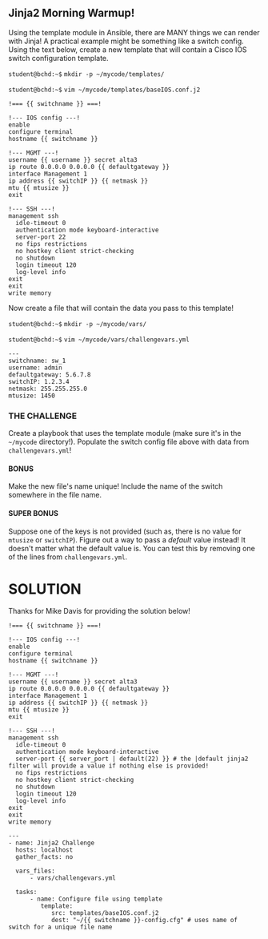 ## Jinja2 Morning Warmup!

Using the template module in Ansible, there are MANY things we can render with Jinja! A practical example might be something like a switch config. Using the text below, create a new template that will contain a Cisco IOS switch configuration template.

`student@bchd:~$` `mkdir -p ~/mycode/templates/`

`student@bchd:~$` `vim ~/mycode/templates/baseIOS.conf.j2`

```
!=== {{ switchname }} ===!

!--- IOS config ---!
enable
configure terminal
hostname {{ switchname }}

!--- MGMT ---!
username {{ username }} secret alta3
ip route 0.0.0.0 0.0.0.0 {{ defaultgateway }}
interface Management 1
ip address {{ switchIP }} {{ netmask }}
mtu {{ mtusize }}
exit

!--- SSH ---!
management ssh
  idle-timeout 0
  authentication mode keyboard-interactive
  server-port 22
  no fips restrictions
  no hostkey client strict-checking
  no shutdown
  login timeout 120
  log-level info
exit
exit
write memory
```

Now create a file that will contain the data you pass to this template!

`student@bchd:~$` `mkdir -p ~/mycode/vars/`

`student@bchd:~$` `vim ~/mycode/vars/challengevars.yml`

```
---
switchname: sw_1
username: admin
defaultgateway: 5.6.7.8
switchIP: 1.2.3.4
netmask: 255.255.255.0
mtusize: 1450
```

### THE CHALLENGE

Create a playbook that uses the template module (make sure it's in the `~/mycode` directory!). Populate the switch config file above with data from `challengevars.yml`!

#### BONUS

Make the new file's name unique! Include the name of the switch somewhere in the file name.

#### SUPER BONUS

Suppose one of the keys is not provided (such as, there is no value for `mtusize` or `switchIP`). Figure out a way to pass a *default* value instead! It doesn't matter what the default value is. You can test this by removing one of the lines from `challengevars.yml`.

# SOLUTION
Thanks for Mike Davis for providing the solution below!

```
!=== {{ switchname }} ===!
  
!--- IOS config ---!
enable
configure terminal
hostname {{ switchname }}

!--- MGMT ---!
username {{ username }} secret alta3
ip route 0.0.0.0 0.0.0.0 {{ defaultgateway }}
interface Management 1
ip address {{ switchIP }} {{ netmask }}
mtu {{ mtusize }}
exit

!--- SSH ---!
management ssh
  idle-timeout 0
  authentication mode keyboard-interactive
  server-port {{ server_port | default(22) }} # the |default jinja2 filter will provide a value if nothing else is provided!
  no fips restrictions
  no hostkey client strict-checking
  no shutdown
  login timeout 120
  log-level info
exit
exit
write memory
```

```
---
- name: Jinja2 Challenge
  hosts: localhost
  gather_facts: no

  vars_files:
      - vars/challengevars.yml

  tasks:
      - name: Configure file using template
         template:
            src: templates/baseIOS.conf.j2
            dest: "~/{{ switchname }}-config.cfg" # uses name of switch for a unique file name
  ```
